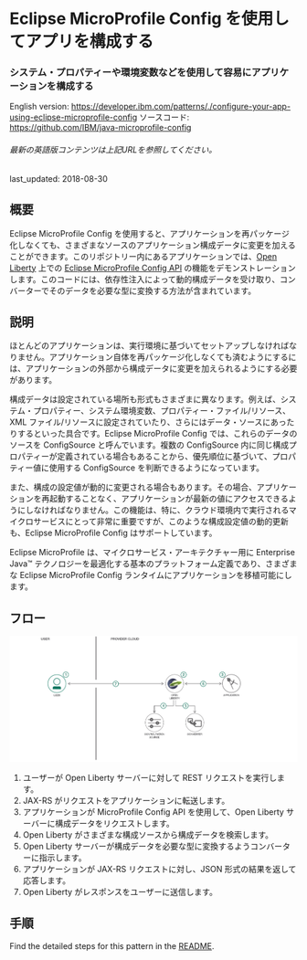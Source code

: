 # Eclipse MicroProfile Config を使用してアプリを構成する

### システム・プロパティーや環境変数などを使用して容易にアプリケーションを構成する

English version: https://developer.ibm.com/patterns/./configure-your-app-using-eclipse-microprofile-config
  ソースコード: https://github.com/IBM/java-microprofile-config

###### 最新の英語版コンテンツは上記URLを参照してください。
last_updated: 2018-08-30

 ## 概要

Eclipse MicroProfile Config を使用すると、アプリケーションを再パッケージ化しなくても、さまざまなソースのアプリケーション構成データに変更を加えることができます。このリポジトリー内にあるアプリケーションでは、[Open Liberty](https://openliberty.io/) 上での [Eclipse MicroProfile Config API](http://microprofile.io/project/eclipse/microprofile-config) の機能をデモンストレーションします。このコードには、依存性注入によって動的構成データを受け取り、コンバーターでそのデータを必要な型に変換する方法が含まれています。

## 説明

ほとんどのアプリケーションは、実行環境に基づいてセットアップしなければなりません。アプリケーション自体を再パッケージ化しなくても済むようにするには、アプリケーションの外部から構成データに変更を加えられるようにする必要があります。

構成データは設定されている場所も形式もさまざまに異なります。例えば、システム・プロパティー、システム環境変数、プロパティー・ファイル/リソース、XML ファイル/リソースに設定されていたり、さらにはデータ・ソースにあったりするといった具合です。Eclipse MicroProfile Config では、これらのデータのソースを ConfigSource と呼んでいます。複数の ConfigSource 内に同じ構成プロパティーが定義されている場合もあることから、優先順位に基づいて、プロパティー値に使用する ConfigSource を判断できるようになっています。

また、構成の設定値が動的に変更される場合もあります。その場合、アプリケーションを再起動することなく、アプリケーションが最新の値にアクセスできるようにしなければなりません。この機能は、特に、クラウド環境内で実行されるマイクロサービスにとって非常に重要ですが、このような構成設定値の動的更新も、Eclipse MicroProfile Config はサポートしています。

Eclipse MicroProfile は、マイクロサービス・アーキテクチャー用に Enterprise Java™ テクノロジーを最適化する基本のプラットフォーム定義であり、さまざまな Eclipse MicroProfile Config ランタイムにアプリケーションを移植可能にします。

## フロー

![フロー](./images/Configure-your-application-with-Eclipse-MicroProfile-Config-arch-flow.png)

1. ユーザーが Open Liberty サーバーに対して REST リクエストを実行します。
2. JAX-RS がリクエストをアプリケーションに転送します。
3. アプリケーションが MicroProfile Config API を使用して、Open Liberty サーバーに構成データをリクエストします。
4. Open Liberty がさまざまな構成ソースから構成データを検索します。
5. Open Liberty サーバーが構成データを必要な型に変換するようコンバーターに指示します。
6. アプリケーションが JAX-RS リクエストに対し、JSON 形式の結果を返して応答します。
7. Open Liberty がレスポンスをユーザーに送信します。

## 手順

Find the detailed steps for this pattern in the [README](https://github.com/IBM/java-microprofile-config).
